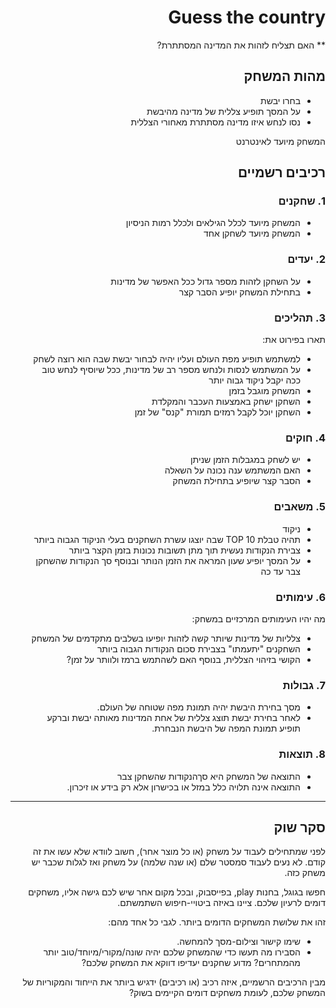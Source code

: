 <div dir='rtl' lang='he'>

# Guess the country

** האם תצליח לזהות את המדינה המסתתרת?

## מהות המשחק

* בחרו יבשת
* על המסך תופיע צללית של מדינה מהיבשת
* נסו לנחש איזו מדינה מסתתרת מאחורי הצללית

המשחק מיועד לאינטרנט

## רכיבים רשמיים

### 1. שחקנים

* המשחק מיועד לכלל הגילאים ולכלל רמות הניסיון
* המשחק מיועד לשחקן אחד

### 2. יעדים

* על השחקן לזהות מספר גדול ככל האפשר של מדינות
* בתחילת המשחק יופיע הסבר קצר  

### 3. תהליכים

תארו בפירוט את:

* למשתמש תופיע מפת העולם ועליו יהיה לבחור יבשת שבה הוא רוצה לשחק
*	על המשתמש לנסות ולנחש מספר רב של מדינות, ככל שיוסיף לנחש טוב ככה יקבל ניקוד גבוה יותר
*	המשחק מוגבל בזמן
* השחקן ישחק באמצעות העכבר והמקלדת
* השחקן יוכל לקבל רמזים תמורת "קנס" של זמן

### 4. חוקים

* יש לשחק במגבלות הזמן שניתן
* האם המשתמש ענה נכונה על השאלה
* הסבר קצר שיופיע בתחילת המשחק


### 5. משאבים

* ניקוד
* תהיה טבלת TOP 10 שבה יוצגו עשרת השחקנים בעלי הניקוד הגבוה ביותר
* צבירת הנקודות נעשית תוך מתן תשובות נכונות בזמן הקצר ביותר
* על המסך יופיע שעון המראה את הזמן  הנותר ובנוסף סך הנקודות שהשחקן צבר עד כה 

### 6. עימותים

מה יהיו העימותים המרכזיים במשחק:

* צלליות של מדינות שיותר קשה לזהות יופיעו בשלבים מתקדמים של המשחק
* השחקנים "יתעמתו" בצבירת סכום הנקודות הגבוה ביותר
* הקושי בזיהוי הצללית, בנוסף האם לשהתמש ברמז ולוותר על זמן? 


### 7. גבולות

  * מסך בחירת היבשת יהיה תמונת מפה שטוחה של העולם.
  * לאחר בחירת יבשת תוצג צללית של אחת המדינות מאותה יבשת וברקע תופיע תמונת המפה של היבשת הנבחרת.

### 8. תוצאות

* התוצאה של המשחק היא סךהנקודות שהשחקן צבר 
* התוצאה אינה תלויה כלל במזל או בכישרון אלא רק בידע או זיכרון. 

---

## סקר שוק

לפני שמתחילים לעבוד על משחק (או כל מוצר אחר), חשוב לוודא שלא עשו את זה קודם. לא נעים לעבוד סמסטר שלם (או שנה שלמה) על משחק ואז לגלות שכבר יש משחק כזה. 

חפשו בגוגל, בחנות play, בפייסבוק, ובכל מקום אחר שיש לכם גישה אליו, משחקים דומים לרעיון שלכם. ציינו באיזה ביטויי-חיפוש השתמשתם.

זהו את שלושת המשחקים הדומים ביותר. לגבי כל אחד מהם:

* שימו קישור וצילום-מסך להמחשה.
* הסבירו מה תעשו כדי שהמשחק שלכם יהיה שונה/מקורי/מיוחד/טוב יותר מהמתחרים?  מדוע שחקנים יעדיפו דווקא את המשחק שלכם?

מבין הרכיבים הרשמיים, 
איזה רכיב (או רכיבים) ידגיש ביותר את הייחוד והמקוריות של המשחק שלכם, לעומת משחקים דומים הקיימים בשוק?


</div>
